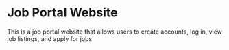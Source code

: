 # Job Portal Website

This is a job portal website that allows users to create accounts, log in, view job listings, and apply for jobs. 
